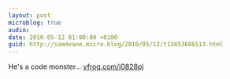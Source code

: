 ```yaml
---
layout: post
microblog: true
audio: 
date: 2010-05-12 01:00:00 +0100
guid: http://samdeane.micro.blog/2010/05/12/t13853686513.html
---
```

He's a code monster... [yfrog.com/j0828pj](http://yfrog.com/j0828pj)
